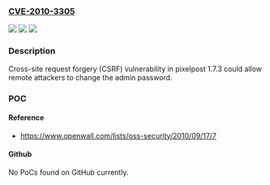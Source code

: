 ### [CVE-2010-3305](https://cve.mitre.org/cgi-bin/cvename.cgi?name=CVE-2010-3305)
![](https://img.shields.io/static/v1?label=Product&message=pixelpost&color=blue)
![](https://img.shields.io/static/v1?label=Version&message=n%2Fa&color=blue)
![](https://img.shields.io/static/v1?label=Vulnerability&message=CSRF&color=brighgreen)

### Description

Cross-site request forgery (CSRF) vulnerability in pixelpost 1.7.3 could allow remote attackers to change the admin password.

### POC

#### Reference
- https://www.openwall.com/lists/oss-security/2010/09/17/7

#### Github
No PoCs found on GitHub currently.

